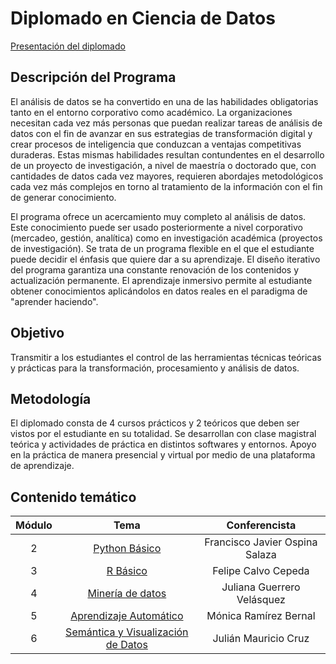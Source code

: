 # Diplomado en Ciencia de Datos

[Presentación del diplomado](https://github.com/gtzambranop/UN_2020_2/blob/develop/DCD/diplomado_en_ciencia_de_datos.pdf)

## Descripción del Programa

El análisis de datos se ha convertido en una de las habilidades obligatorias tanto
en el entorno corporativo como académico. La organizaciones necesitan cada vez más
personas que puedan realizar tareas de análisis de datos con el fin de avanzar en
sus estrategias de transformación digital y crear procesos de inteligencia que
conduzcan a ventajas competitivas duraderas. Estas mismas habilidades resultan
contundentes en el desarrollo de un proyecto de investigación, a nivel de maestría
o doctorado que, con cantidades de datos cada vez mayores, requieren abordajes
metodológicos cada vez más complejos en torno al tratamiento de la información con
el fin de generar conocimiento.

El programa ofrece un acercamiento muy completo al análisis de datos. Este
conocimiento puede ser usado posteriormente a nivel corporativo (mercadeo,
gestión, analítica) como en investigación académica (proyectos de investigación).
Se trata de un programa flexible en el que el estudiante puede decidir el énfasis
que quiere dar a su aprendizaje.
El diseño iterativo del programa garantiza una constante renovación de los
contenidos y actualización permanente. El aprendizaje inmersivo permite al
estudiante obtener conocimientos aplicándolos en datos reales en el paradigma de
"aprender haciendo".

## Objetivo

Transmitir a los estudiantes el control de las herramientas técnicas teóricas y
prácticas para la transformación, procesamiento y análisis de datos.

## Metodología

El diplomado consta de 4 cursos prácticos y 2 teóricos que deben ser vistos por el
estudiante en su totalidad. Se desarrollan con clase magistral teórica y
actividades de práctica en distintos softwares y entornos. Apoyo en la práctica de
manera presencial y virtual por medio de una plataforma de aprendizaje.

## Contenido temático

| Módulo	|	Tema	|	Conferencista	|
|	:--:	|	:--:	|	:--:	|
|	2	|	[Python Básico](module_2/basic_python.md)	|	Francisco Javier Ospina Salaza	|
|	3	|	[R Básico](module_3/basic_r.md)	|	Felipe Calvo Cepeda	|
| 4	|	[Minería de datos](module_4/data_mining.md)	|	Juliana Guerrero Velásquez	|
| 5	|	[Aprendizaje Automático](module_5/information.md)	|	Mónica Ramírez Bernal	|
| 6 | [Semántica y Visualización de Datos](module_6/information.md) | Julián Mauricio Cruz |